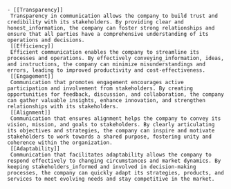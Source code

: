    - [[Transparency]]
     Transparency in communication allows the company to build trust and credibility with its stakeholders. By providing clear and honest_information, the company can foster strong relationships and ensure that all parties have a comprehensive understanding of its operations and decisions.
     [[Efficiency]]
     Efficient communication enables the company to streamline its processes and operations. By effectively conveying_information, ideas, and instructions, the company can minimize misunderstandings and errors, leading to improved productivity and cost-effectiveness.
     [[Engagement]]
     Communication that promotes engagement encourages active participation and involvement from stakeholders. By creating opportunities for feedback, discussion, and collaboration, the company can gather valuable insights, enhance innovation, and strengthen relationships with its stakeholders.
     [[Alignment]]
     Communication that ensures alignment helps the company to convey its vision, mission, and goals to stakeholders. By clearly articulating its objectives and strategies, the company can inspire and motivate stakeholders to work towards a shared purpose, fostering unity and coherence within the organization.
     [[Adaptability]]
     Communication that facilitates adaptability allows the company to respond effectively to changing circumstances and market dynamics. By keeping stakeholders_informed and involved in decision-making processes, the company can quickly adapt its strategies, products, and services to meet evolving needs and stay competitive in the market.


